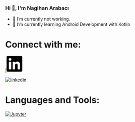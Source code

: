 ### Hi 👋, I'm Nagihan Arabacı

- 🔭 I’m currently not working.
- 🌱 I’m currently learning Android Development with Kotlin


# Connect with me:
[!<img src="linkedin.svg" width="50" height="50">](https://www.linkedin.com/in/nagihan-arabaci/)
 
[![linkedin](https://img.shields.io/badge/Linkedin-000000?style=for-the-badge&logo=Linkedin&logoColor=white)](https://www.linkedin.com/in/nagihan-arabaci/)

  
# Languages and Tools:

[![Jupyter](https://img.shields.io/badge/Made%20with-Jupyter-orange?style=for-the-badge&logo=Jupyter)](https://jupyter.org/try)

